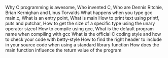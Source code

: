 Why C programming is awesome, Who invented C, Who are Dennis Ritchie, Brian Kernighan and Linus Torvalds
What happens when you type gcc main.c, What is an entry point, What is main
How to print text using printf, puts and putchar, How to get the size of a specific type using the unary operator sizeof
How to compile using gcc, What is the default program name when compiling with gcc
What is the official C coding style and how to check your code with betty-style
How to find the right header to include in your source code when using a standard library function
How does the main function influence the return value of the program
